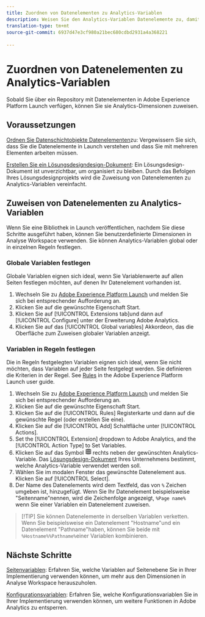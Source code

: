 ```yaml
---
title: Zuordnen von Datenelementen zu Analytics-Variablen
description: Weisen Sie den Analytics-Variablen Datenelemente zu, damit Sie sie als Dimensionen in Analyse Workspace verwenden können.
translation-type: tm+mt
source-git-commit: 6937d47e3cf980a21bec680cdbd2931a4a368221

---
```



# Zuordnen von Datenelementen zu Analytics-Variablen

Sobald Sie über ein Repository mit Datenelementen in Adobe Experience Platform Launch verfügen, können Sie sie Analytics-Dimensionen zuweisen.

## Voraussetzungen

[Ordnen Sie Datenschichtobjekte Datenelementen](layer-to-elements.md)zu: Vergewissern Sie sich, dass Sie die Datenelemente in Launch verstehen und dass Sie mit mehreren Elementen arbeiten müssen.

[Erstellen Sie ein Lösungsdesigndesign-Dokument](../prepare/solution-design.md): Ein Lösungsdesign-Dokument ist unverzichtbar, um organisiert zu bleiben. Durch das Befolgen Ihres Lösungsdesignprojekts wird die Zuweisung von Datenelementen zu Analytics-Variablen vereinfacht.

## Zuweisen von Datenelementen zu Analytics-Variablen

Wenn Sie eine Bibliothek in Launch veröffentlichen, nachdem Sie diese Schritte ausgeführt haben, können Sie benutzerdefinierte Dimensionen in Analyse Workspace verwenden. Sie können Analytics-Variablen global oder in einzelnen Regeln festlegen.

### Globale Variablen festlegen

Globale Variablen eignen sich ideal, wenn Sie Variablenwerte auf allen Seiten festlegen möchten, auf denen Ihr Datenelement vorhanden ist.

1. Wechseln Sie zu [Adobe Experience Platform Launch](https://launch.adobe.com) und melden Sie sich bei entsprechender Aufforderung an.
1. Klicken Sie auf die gewünschte Eigenschaft Start.
1. Klicken Sie auf [!UICONTROL Extensions tab]und dann auf [!UICONTROL Configure] unter der Erweiterung Adobe Analytics.
1. Klicken Sie auf das [!UICONTROL Global variables] Akkordeon, das die Oberfläche zum Zuweisen globaler Variablen anzeigt.

### Variablen in Regeln festlegen

Die in Regeln festgelegten Variablen eignen sich ideal, wenn Sie nicht möchten, dass Variablen auf jeder Seite festgelegt werden. Sie definieren die Kriterien in der Regel. See [Rules](https://docs.adobe.com/content/help/en/launch/using/reference/manage-resources/rules.html) in the Adobe Experience Platform Launch user guide.

1. Wechseln Sie zu [Adobe Experience Platform Launch](https://launch.adobe.com) und melden Sie sich bei entsprechender Aufforderung an.
1. Klicken Sie auf die gewünschte Eigenschaft Start.
1. Klicken Sie auf die [!UICONTROL Rules] Registerkarte und dann auf die gewünschte Regel (oder erstellen Sie eine).
1. Klicken Sie auf die [!UICONTROL Add] Schaltfläche unter [!UICONTROL Actions].
1. Set the [!UICONTROL Extension] dropdown to Adobe Analytics, and the [!UICONTROL Action Type] to Set Variables.
1. Klicken Sie auf das Symbol ![Datenelement](assets/data-element.png) rechts neben der gewünschten Analytics-Variable. Das [Lösungsdesign-Dokument](../prepare/solution-design.md) Ihres Unternehmens bestimmt, welche Analytics-Variable verwendet werden soll.
1. Wählen Sie im modalen Fenster das gewünschte Datenelement aus. Klicken Sie auf [!UICONTROL Select].
1. Der Name des Datenelements wird dem Textfeld, das von `%` Zeichen umgeben ist, hinzugefügt. Wenn Sie Ihr Datenelement beispielsweise &quot;Seitenname&quot;nennen, wird die Zeichenfolge angezeigt, `%Page name%` wenn Sie einer Variablen ein Datenelement zuweisen.

> [!TIP] Sie können Datenelemente in derselben Variablen verketten. Wenn Sie beispielsweise ein Datenelement &quot;Hostname&quot;und ein Datenelement &quot;Pathname&quot;haben, können Sie beide mit `%Hostname%%Pathname%`einer Variablen kombinieren.

## Nächste Schritte

[Seitenvariablen](../vars/page-vars/page-variables.md): Erfahren Sie, welche Variablen auf Seitenebene Sie in Ihrer Implementierung verwenden können, um mehr aus den Dimensionen in Analyse Workspace herauszuholen.

[Konfigurationsvariablen](../vars/config-vars/configuration-variables.md): Erfahren Sie, welche Konfigurationsvariablen Sie in Ihrer Implementierung verwenden können, um weitere Funktionen in Adobe Analytics zu entsperren.

